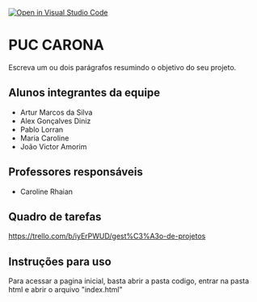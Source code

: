 [![Open in Visual Studio Code](https://classroom.github.com/assets/open-in-vscode-c66648af7eb3fe8bc4f294546bfd86ef473780cde1dea487d3c4ff354943c9ae.svg)](https://classroom.github.com/online_ide?assignment_repo_id=8939361&assignment_repo_type=AssignmentRepo)

# PUC CARONA
Escreva um ou dois parágrafos resumindo o objetivo do seu projeto.

## Alunos integrantes da equipe

* Artur Marcos da Silva
* Alex Gonçalves Diniz
* Pablo Lorran
* Maria Caroline
* João Victor Amorim

## Professores responsáveis

* Caroline Rhaian

## Quadro de tarefas
https://trello.com/b/iyErPWUD/gest%C3%A3o-de-projetos

## Instruções para uso
Para acessar a pagina inicial, basta abrir a pasta codigo, entrar na pasta html e abrir o arquivo "index.html"

